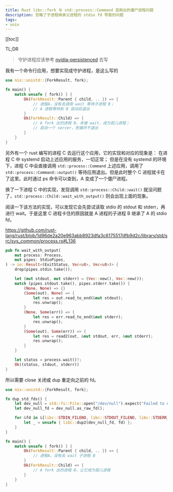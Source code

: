 ```yaml
---
title: Rust libc::fork 与 std::process::Command 混用出的僵尸进程问题
description: 忽略了子进程继承父进程的 stdio fd 导致的问题
tags: 
- unix 
---
```


[[toc]]

TL;DR
> 守护进程应该参考 [nvidia-persistenced](https://github.com/NVIDIA/nvidia-persistenced/blob/a17da42d9f5e0db228e9e95eb604fad4f06f8a5f/nvidia-persistenced.c#L740) 去写

我有一个命令行应用，想要实现成守护进程，是这么写的

```rust
use nix::unistd::{ForkResult, fork};

fn main() {
	match unsafe { fork() } {
		Ok(ForkResult::Parent { child, .. }) => {
			// 进程A，没有去调用 wait 等待子进程 B；
			// A 进程等待到 B 启动后退出
		}
		Ok(ForkResult::Child) => {
			// A fork 出的进程 B，未被 wait，成为孤儿进程；
			// 启动一个 server，死循环不退出
		}
	}
}
```

另外有一个 rust 编写的进程 C 去运行这个应用，它的实现和对应的现象是：
在进程 C 中 systemd 启动上述应用的服务，一切正常；
但是在没有 systemd 的环境下，进程 C 中会直接调用 `std::process::Command` 上述应用，调用了 `std::process::Command::output()` 等待应用退出。但是此时整个 C 进程就卡在了这里。此时通过 ps 命令可以查到，A 变成了一个僵尸进程。

换了一下进程 C 中的实现，发现调用 `std::process::Child::wait()` 就没问题了，`std::process::Child::wait_with_output()` 则会出现上面的现象。

阅读一下该方法的实现，可以发现它会先尝试读取 stdio 的 stdout 和 stderr，再进行 wait。于是这里 C 进程卡住的原因就是 A 进程的子进程 B 继承了 A 的 stdio fd，

https://github.com/rust-lang/rust/blob/1d96de2a20e963abb8923dfa3c6175517dfb9d2c/library/std/src/sys_common/process.rs#L136

```rust
pub fn wait_with_output(
    mut process: Process,
    mut pipes: StdioPipes,
) -> io::Result<(ExitStatus, Vec<u8>, Vec<u8>)> {
    drop(pipes.stdin.take());

    let (mut stdout, mut stderr) = (Vec::new(), Vec::new());
    match (pipes.stdout.take(), pipes.stderr.take()) {
        (None, None) => {}
        (Some(out), None) => {
            let res = out.read_to_end(&mut stdout);
            res.unwrap();
        }
        (None, Some(err)) => {
            let res = err.read_to_end(&mut stderr);
            res.unwrap();
        }
        (Some(out), Some(err)) => {
            let res = read2(out, &mut stdout, err, &mut stderr);
            res.unwrap();
        }
    }

    let status = process.wait()?;
    Ok((status, stdout, stderr))
}
```

所以需要 close 关闭或 dup 重定向之前的 fd。

```rust
use nix::unistd::{ForkResult, fork};

fn dup_std_fds() {
    let dev_null = std::fs::File::open("/dev/null").expect("Failed to open /dev/null");
    let dev_null_fd = dev_null.as_raw_fd();

    for &fd in &[libc::STDIN_FILENO, libc::STDOUT_FILENO, libc::STDERR_FILENO] {
        let _ = unsafe { libc::dup2(dev_null_fd, fd) };
    }
}

fn main() {
	match unsafe { fork() } {
		Ok(ForkResult::Parent { child, .. }) => {
			// 进程A，没有去 wait 子进程 B
		}
		Ok(ForkResult::Child) => {
			// A fork 出的进程 B，让它成为孤儿进程
		}
	}
}
```



